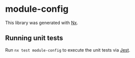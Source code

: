 # module-config

This library was generated with [Nx](https://nx.dev).

## Running unit tests

Run `nx test module-config` to execute the unit tests via [Jest](https://jestjs.io).
